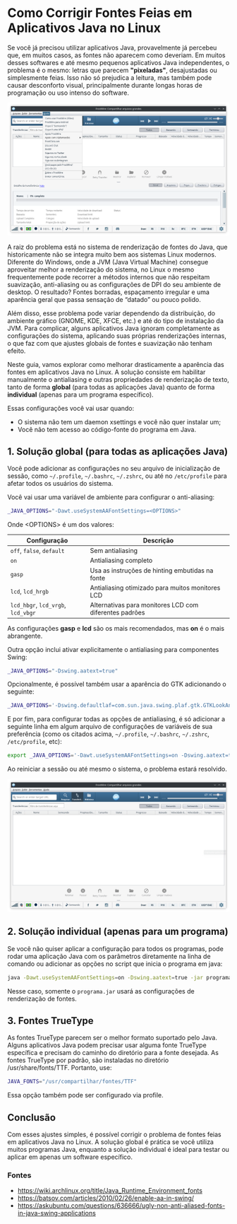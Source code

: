 [Java]::
# Como Corrigir Fontes Feias em Aplicativos Java no Linux

Se você já precisou utilizar aplicativos Java, provavelmente já percebeu que,
em muitos casos, as fontes não aparecem como deveriam. Em muitos desses softwares
e até mesmo pequenos aplicativos Java independentes, o problema é o mesmo:
letras que parecem **"pixeladas"**, desajustadas ou simplesmente feias.
Isso não só prejudica a leitura, mas também pode causar desconforto visual,
principalmente durante longas horas de programação ou uso intenso do software.

![](https://raw.githubusercontent.com/LinuxDicasPro/LinuxDicasPro_Public_Files/refs/heads/master/Artigos/java_font_fix/frostwire1.png)

A raiz do problema está no sistema de renderização de fontes do Java,
que historicamente não se integra muito bem aos sistemas Linux modernos.
Diferente do Windows, onde a JVM (Java Virtual Machine) consegue aproveitar melhor
a renderização do sistema, no Linux o mesmo frequentemente pode recorrer a métodos
internos que não respeitam suavização, anti-aliasing ou as configurações de DPI do
seu ambiente de desktop. O resultado? Fontes borradas, espaçamento irregular e uma
aparência geral que passa sensação de “datado” ou pouco polido.

Além disso, esse problema pode variar dependendo da distribuição, do ambiente gráfico
(GNOME, KDE, XFCE, etc.) e até do tipo de instalação da JVM. Para complicar,
alguns aplicativos Java ignoram completamente as configurações do sistema, 
aplicando suas próprias renderizações internas, o que faz com que ajustes globais
de fontes e suavização não tenham efeito.

Neste guia, vamos explorar como melhorar drasticamente a aparência das fontes em
aplicativos Java no Linux. A solução consiste em habilitar manualmente o
antialiasing e outras propriedades de renderização de texto, tanto de forma
**global** (para todas as aplicações Java) quanto de forma **individual**
(apenas para um programa específico).

Essas configurações você vai usar quando:
- O sistema não tem um daemon xsettings e você não quer instalar um;
- Você não tem acesso ao código-fonte do programa em Java. 

## 1. Solução global (para todas as aplicações Java)

Você pode adicionar as configurações no seu arquivo de inicialização de sessão,
como `~/.profile`, `~/.bashrc`, `~/.zshrc`, ou até no `/etc/profile`
para afetar todos os usuários do sistema.

Você vai usar uma variável de ambiente para configurar o anti-aliasing:
```bash
_JAVA_OPTIONS="-Dawt.useSystemAAFontSettings=<OPTIONS>"
```

Onde \<OPTIONS\> é um dos valores:

| **Configuração**                   | **Descrição**                                          |
| ---------------------------------- | ------------------------------------------------------ |
| `off`, `false`, `default`          | Sem antialiasing                                       |
| `on`                               | Antialiasing completo                                  |
| `gasp`                             | Usa as instruções de hinting embutidas na fonte        |
| `lcd`, `lcd_hrgb`                  | Antialiasing otimizado para muitos monitores LCD       |
| `lcd_hbgr`, `lcd_vrgb`, `lcd_vbgr` | Alternativas para monitores LCD com diferentes padrões |

As configurações **gasp** e **lcd** são os mais recomendados, mas **on** é o mais
abrangente.

Outra opção inclui ativar explicitamente o antialiasing para componentes Swing:
```bash
_JAVA_OPTIONS="-Dswing.aatext=true"
```

Opcionalmente, é possível também usar a aparência do GTK adicionando o seguinte:
```bash
_JAVA_OPTIONS='-Dswing.defaultlaf=com.sun.java.swing.plaf.gtk.GTKLookAndFeel'
```

E por fim, para configurar todas as opções de antialiasing, é só adicionar a
seguinte linha em algum arquivo de configurações de variáveis de sua preferência
(como os citados acima, `~/.profile`, `~/.bashrc`, `~/.zshrc`, `/etc/profile`, etc):

```bash
export _JAVA_OPTIONS='-Dawt.useSystemAAFontSettings=on -Dswing.aatext=true'
```

Ao reiniciar a sessão ou até mesmo o sistema, o problema estará resolvido.

![](https://raw.githubusercontent.com/LinuxDicasPro/LinuxDicasPro_Public_Files/refs/heads/master/Artigos/java_font_fix/frostwire2.png)

## 2. Solução individual (apenas para um programa)

Se você não quiser aplicar a configuração para todos os programas,
pode rodar uma aplicação Java com os parâmetros diretamente na linha de comando ou
adicionar as opções no script que inicia o programa em java:

```bash
java -Dawt.useSystemAAFontSettings=on -Dswing.aatext=true -jar programa.jar
```

Nesse caso, somente o `programa.jar` usará as configurações de renderização de fontes.

## 3. Fontes TrueType

As fontes TrueType parecem ser o melhor formato suportado pelo Java. Alguns aplicativos
Java podem precisar usar alguma fonte TrueType específica e precisam do caminho do
diretório para a fonte desejada. As fontes TrueType por padrão, são instaladas
no diretório /usr/share/fonts/TTF. Portanto, use:

```bash
JAVA_FONTS="/usr/compartilhar/fontes/TTF"
```

Essa opção também pode ser configurado via profile.

## Conclusão

Com esses ajustes simples, é possível corrigir o problema de fontes feias em
aplicativos Java no Linux. A solução global é prática se você utiliza muitos
programas Java, enquanto a solução individual é ideal para testar ou aplicar
em apenas um software específico.

### Fontes

* https://wiki.archlinux.org/title/Java_Runtime_Environment_fonts
* https://batsov.com/articles/2010/02/26/enable-aa-in-swing/
* https://askubuntu.com/questions/636666/ugly-non-anti-aliased-fonts-in-java-swing-applications
